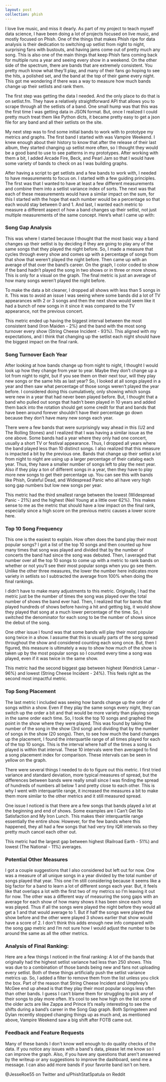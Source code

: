 ```yaml
---
layout: post
collection: phish
---
```


I love live music, and miss it dearly.  As part of my project to teach myself data science, I have been doing a lot of projects focused on live music, and mostly focused on Phish.  One of the things that makes Phish ripe for data analysis is their dedication to switching up setlist from night to night, surprising fans with bustouts, and having jams come out of pretty much any song.  This is also one of the main things that keep Phish fans coming back for multiple runs a year and seeing every show in a weekend.  On the other side of the spectrum, there are bands that are extremely consistent.  You pretty much know what they’ll play, and many of their fans go hoping to see the hits, a polished set, and the band at the top of their game every night.  This got me wondering if there was a way to measure how much bands change up their setlists and rank them.

The first step was getting the data I needed.  And the only place to do that is on setlist.fm.  They have a relatively straightforward API that allows you to scrape through all the setlists of a band.  One small hump was that this was the first time I was getting data in JSON format.  But, once I realized I could pretty much treat them like Python dicts, it became pretty easy to get a json file for any band and all their setlists on the site.

My next step was to find some initial bands to work with to prototype my metrics and graphs.  The first band I started with was Vampire Weekend.  I knew enough about their history to know that after the release of their last album, they started changing up setlist more often, so I thought they would be a good band to use to see patterns in my prototypes.  After working with them a bit, I added Arcade Fire, Beck, and Pearl Jam so that I would have some variety of bands to check on as I was building graphs.

After having a script to get setlists and a few bands to work with, I needed to have measurements to focus on.  I started with a few guiding principles.  The first was that I wanted to have at least a few different measurements and combine them into a setlist variance index of sorts.  The next was that each of these measurements would have a similar impact on the sum, for this I started with the hope that each number would be a percentage so that each would stay between 0 and 1.  And last, I wanted each metric to measure a different aspect of how a band changes up their setlist, not just multiple measurements of the same concept.  Here’s what I came up with:

### Song Gap Analysis 
This was where I started because I thought that the most basic way a band changes up their setlist is by deciding if they are going to play any of the same songs that they played the night before.  So, I made a measure that cycles through every show and comes up with a percentage of songs from that show that weren’t played the night before.  Then came up with an average of that over the band’s career.  On the graph, I color coded to show if the band hadn’t played the song in two shows or in three or more shows.  This is only for a visual on the graph. The final metric is just an average of how many songs weren’t played the night before.  

To make the data a bit cleaner, I dropped all shows with less than 5 songs in it.  This was to avoid an issue I was seeing where some bands did a lot of TV appearances with 2 or 3 songs and then the next show would seem like it had a bunch of new songs in it since it was compared to the TV appearance, not the previous concert.  

This metric ended up having the biggest interval between the most consistent band (Iron Maiden - 2%) and the band with the most song turnover every show (String Cheese Incident - 93%).  This aligned with my expectations, and I think that changing up the setlist each night should have the biggest impact on the final rank.

### Song Turnover Each Year
After looking at how bands change up from night to night, I thought I would look up how they change from year to year.  Maybe they don’t change up a lot from night to night, but if you see them on their next tour, will they play new songs or the same hits as last year?  So, I looked at all songs played in a year and then saw what percentage of those songs weren’t played the year before.  I considered doing this cumulatively, only showing which songs were new in a year that had never been played before.  But, I thought that a band who pulled out songs that hadn’t been played in 10 years and added them back into the rotation should get some credit for that and bands that have been around forever shouldn’t have their percentage go down because they don’t have many new songs each year.  

There were a few bands that were surprisingly way ahead in this (U2 and The Rolling Stones) and I realized that I was having a similar issue as the one above.  Some bands had a year where they only had one concert, usually a short TV or festival appearance.  Thus, I dropped all years where the band played less than 10 distinct songs.  I also realized that this measure is impacted a bit by the previous one.  Bands that change up their setlist a lot from night to night are using up a larger percentage of their catalog each year.  Thus, they have a smaller number of songs left to play the next year.  Also if they play a ton of different songs in a year, then they have to play more new songs to get their percentage up.  You can see this with bands like Phish, Grateful Dead, and Widespread Panic who all have very high song gap numbers but low new songs per year.  

This metric had the third smallest range between the lowest (Widespread Panic - 21%) and the highest (Neil Young at a little over 62%).  This makes sense to me as the metric that should have a low impact on the final rank, especially since a high score on the previous metric causes a lower score here.

### Top 10 Song Frequency
This one is the easiest to explain.  How often does the band play their most popular songs?   I got a list of the top 10 songs and then counted up how many times that song was played and divided that by the number of concerts the band had since the song was debuted.  Then, I averaged that number over all the top 10 songs to come up with a metric to rank bands on whether or not you’ll see their most popular songs when you go see them.  Unlike the other three measures, the lower the number here indicates more variety in setlists so I subtracted the average from 100% when doing the final rankings.

I didn’t have to make many adjustments to this metric.  Originally, I had the metric just be the number of times the song was played over the total number of shows the band ever had.  Then, I realized that for bands that played hundreds of shows before having a hit and getting big, it would show they played that song at a much lower percentage of the time.  So, I switched the denominator for each song to be the number of shows since the debut of the song.  

One other issue I found was that some bands will play their most popular song twice in a show.  I assume that this is usually parts of the song spread throughout the show and considered counting each song once.  But, then I figured, this measure is ultimately a way to show how much of the show is taken up by the most popular songs so I counted every time a song was played, even if it was twice in the same show.

This metric had the second biggest gap between highest (Kendrick Lamar - 96%) and lowest (String Cheese Incident - 24%).  This feels right as the second most impactful metric. 

### Top Song Placement 
The last metric I included was seeing how bands change up the order of songs within a show.  Even if they play the same songs every night, they can switch up the order a bit and that would be more variety than playing songs in the same order each time.  So, I took the top 10 songs and graphed the point in the show where they were played.  This was found by taking the number of the song in the show (3rd song) and dividing that by the number of songs in the show (20 songs).  Then, to see how much the band changes up the placement, I found the interquartile range of all times played for each of the top 10 songs.  This is the interval where half of the times a song is played is within that interval.  These 10 intervals were then averaged to find a song placement index for comparison.  These intervals can be seen in yellow on the graph.

There were several things I needed to do to figure out this metric.   I first tried variance and standard deviation, more typical measures of spread, but the differences between bands were really small since I was finding the spread of hundreds of numbers all below 1 and pretty close to each other.  This is why I went with interquartile range, it increased the measures a bit to make them more similar to the other metrics and it still measured spread.  

One issue I noticed is that there are a few songs that bands played a lot at the beginning and end of shows.  Some examples are I Can’t Get No Satisfaction and My Iron Lunch.  This makes their interquartile range essentially the entire show. However, for the few bands where this happened, they all had a few songs that had very tiny IQR intervals so they pretty much cancel each other out.

This metric had the largest gap between highest (Railroad Earth - 51%) and lowest (The National - 11%) averages.

### Potential Other Measures
I got a couple suggestions that I also considered but left out for now.  One was a measure of all unique songs in a year divided by the total number of songs played that year.  This one I’m still considering because it seems like a big factor for a band to learn a lot of different songs each year.  But, it feels like that overlaps a lot with the first two of my metrics so I’m leaving it out for now.  The other was a different way of measuring the song gaps with an average for each show of how many shows it has been since each song was played.  Thus if all the songs were played the night before they would all get a 1 and that would average to 1.  But if half the songs were played the show before and the other were played 3 shows earlier that show would have a score of 2.  I don’t think this adds enough new info compared with the song gap metric and I’m not sure how I would adjust the number to be around the same as all the other metrics.

### Analysis of Final Ranking:
Here are a few things I noticed in the final ranking:
A lot of the bands that originally had the highest setlist variance had less than 250 shows.  This was due to a combination of those bands being new and fans not uploading every setlist.  Both of these things artificially push the setlist variance metrics up.  So, I added a filter to remove them from the list unless you click the box.
Part of the reason that String Cheese Incident and Umphrey’s McGee end up ahead is that they play their most popular songs less often than other bands.  I guess I can’t blame them for struggling to pick any of their songs to play more often.
It’s cool to see how high on the list some of the older acts are like Zappa and Prince
It’s really interesting to see the shifts during a band’s career in the Song Gap graph.  Both Springsteen and Dylan recently stopped changing things up as much and, as mentioned above, Vampire Weekend saw a big shift after FOTB came out.

### Feedback and Feature Requests
Many of these bands I don't know well enough to do quality checks of the data.  If you notice any issues with a band's data, please let me know so I can improve the graph.  Also, if you have any questions that aren't answered by the writeup or any suggestions to improve the dashboard, send me a message.  I can also add more bands if your favorite band isn't on here.

@JesseRoe55 on Twitter and u/PhishStatSpatula on Reddit
